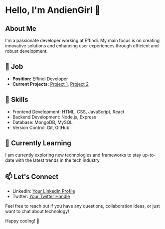 # Hello, I'm AndienGirl 👋

## About Me
I'm a passionate developer working at Effindi. My main focus is on creating innovative solutions and enhancing user experiences through efficient and robust development.

## 💼 Job
- **Position:** Effindi Developer
- **Current Projects:** [Project 1](link_to_project_1), [Project 2](link_to_project_2)

## 🚀 Skills
- Frontend Development: HTML, CSS, JavaScript, React
- Backend Development: Node.js, Express
- Database: MongoDB, MySQL
- Version Control: Git, GitHub

## 🌱 Currently Learning
I am currently exploring new technologies and frameworks to stay up-to-date with the latest trends in the tech industry.

## 📫 Let's Connect
- LinkedIn: [Your LinkedIn Profile](link_to_linkedin)
- Twitter: [Your Twitter Handle](link_to_twitter)

Feel free to reach out if you have any questions, collaboration ideas, or just want to chat about technology!

Happy coding! 🚀
